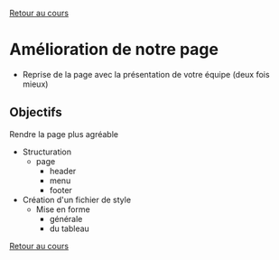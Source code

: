 [Retour au cours](../cours.md)

# Amélioration de notre page

* Reprise de la page avec la présentation de votre équipe (deux fois mieux)

## Objectifs

Rendre la page plus agréable

* Structuration
  - page
    + header
    + menu
    + footer
* Création d'un fichier de style
  - Mise en forme
    + générale
    + du tableau

[Retour au cours](../cours.md)

